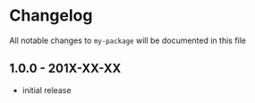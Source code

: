 # Changelog

All notable changes to `my-package` will be documented in this file

## 1.0.0 - 201X-XX-XX

- initial release
